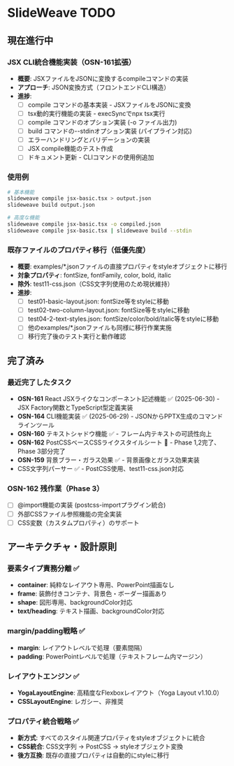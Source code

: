 # SlideWeave TODO

## 現在進行中

### JSX CLI統合機能実装（OSN-161拡張）
- **概要**: JSXファイルをJSONに変換するcompileコマンドの実装
- **アプローチ**: JSON変換方式（フロントエンドCLI構造）
- **進捗**:
  - [ ] compile コマンドの基本実装 - JSXファイルをJSONに変換
  - [ ] tsx動的実行機能の実装 - execSyncでnpx tsx実行
  - [ ] compile コマンドのオプション実装 (-o ファイル出力)
  - [ ] build コマンドの--stdinオプション実装 (パイプライン対応)
  - [ ] エラーハンドリングとバリデーションの実装
  - [ ] JSX compile機能のテスト作成
  - [ ] ドキュメント更新 - CLIコマンドの使用例追加

### 使用例
```bash
# 基本機能
slideweave compile jsx-basic.tsx > output.json
slideweave build output.json

# 高度な機能  
slideweave compile jsx-basic.tsx -o compiled.json
slideweave compile jsx-basic.tsx | slideweave build --stdin
```

### 既存ファイルのプロパティ移行（低優先度）
- **概要**: examples/*.jsonファイルの直接プロパティをstyleオブジェクトに移行
- **対象プロパティ**: fontSize, fontFamily, color, bold, italic
- **除外**: test11-css.json（CSS文字列使用のため現状維持）
- **進捗**:
  - [ ] test01-basic-layout.json: fontSize等をstyleに移動
  - [ ] test02-two-column-layout.json: fontSize等をstyleに移動  
  - [ ] test04-2-text-styles.json: fontSize/color/bold/italic等をstyleに移動
  - [ ] 他のexamples/*.jsonファイルも同様に移行作業実施
  - [ ] 移行完了後のテスト実行と動作確認

## 完了済み

### 最近完了したタスク
- **OSN-161** React JSXライクなコンポーネント記述機能 ✅ (2025-06-30) - JSX Factory関数とTypeScript型定義実装
- **OSN-164** CLI機能実装 ✅ (2025-06-29) - JSONからPPTX生成のコマンドラインツール
- **OSN-160** テキストシャドウ機能 ✅ - フレーム内テキストの可読性向上
- **OSN-162** PostCSSベースCSSライクスタイルシート 🔄 - Phase 1,2完了、Phase 3部分完了
- **OSN-159** 背景ブラー・ガラス効果 ✅ - 背景画像とガラス効果実装
- CSS文字列パーサー ✅ - PostCSS使用、test11-css.json対応

### OSN-162 残作業（Phase 3）
  - [ ] @import機能の実装 (postcss-importプラグイン統合)
  - [ ] 外部CSSファイル参照機能の完全実装
  - [ ] CSS変数（カスタムプロパティ）のサポート

## アーキテクチャ・設計原則

### 要素タイプ責務分離 ✅
- **container**: 純粋なレイアウト専用、PowerPoint描画なし
- **frame**: 装飾付きコンテナ、背景色・ボーダー描画あり  
- **shape**: 図形専用、backgroundColor対応
- **text/heading**: テキスト描画、backgroundColor対応

### margin/padding戦略 ✅
- **margin**: レイアウトレベルで処理（要素間隔）
- **padding**: PowerPointレベルで処理（テキストフレーム内マージン）

### レイアウトエンジン ✅
- **YogaLayoutEngine**: 高精度なFlexboxレイアウト（Yoga Layout v1.10.0）
- **CSSLayoutEngine**: レガシー、非推奨

### プロパティ統合戦略 ✅
- **新方式**: すべてのスタイル関連プロパティをstyleオブジェクトに統合
- **CSS統合**: CSS文字列 → PostCSS → styleオブジェクト変換
- **後方互換**: 既存の直接プロパティは自動的にstyleに移行